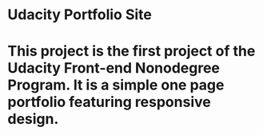 <h1>Udacity Portfolio Site<h1>

<p>This project is the first project of the Udacity Front-end Nonodegree Program. It is a simple one page portfolio featuring responsive design.<p>
